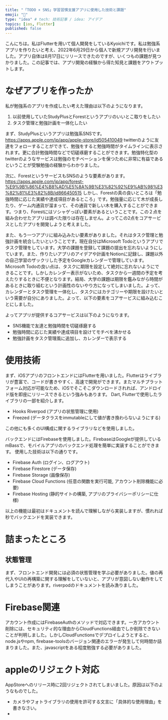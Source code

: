 ```yaml
---
title: "「TODO × SNS」学習習慣支援アプリに使用した技術と課題"
emoji: "📱"
type: "idea" # tech: 技術記事 / idea: アイデア
topics: [ios, Flutter]
published: false
---
```


こんにちは。私はFlutterを用いて個人開発をしているKyoichiです。私は勉強系アプリを作りたいと考え、2022年6月29日から個人で新規アプリ開発を行いました。アプリ自体は8月17日にリリースできたのですが、いくつもの課題が見つかりました。この記事では、アプリ開発の経験から得た知見と課題をアウトプットします。

# なぜアプリを作ったか
私が勉強系のアプリを作成したい考えた理由は以下のようになります。
1. 以前使用していたStudyPlusとForestというアプリのいいとこ取りをしたい
2. タスク管理と勉強計画を一体化したい

まず、StudyPlusというアプリは勉強系SNSです。
https://apps.apple.com/jp/app/apple-store/id505410049
twitterのように友達をフォローすることができて、勉強をすると勉強時間がタイムラインに表示されます。更に合計勉強時間などで切磋琢磨することができます。勉強特化型のtwitterのようなサービスは勉強のモチベーションを保つために非常に有益であるということが受験勉強の経験からわかりました。

次に、ForestというサービスもSNSのような要素があります。
https://apps.apple.com/jp/app/forest-%E9%9B%86%E4%B8%AD%E5%8A%9B%E3%82%92%E9%AB%98%E3%82%81%E3%82%8B/id866450515
しかし、Forestの真の良いところは「勉強時間に応じた実績や達成項目があるところ」です。勉強量に応じて木が成長したり、ゲーム内通貨が溜まって、その通貨で新しい木を購入することができます。つまり、Forestにはソシャゲっぽい要素があるということです。この２点を組み合わせたアプリは調べた限りは存在しません。よってこの2点をコアサービスとしたアプリを開発しようと考えました。

また、もう一つアプリに組み込みたい要素がありました。それはタスク管理と勉強計画を統合したいということです。現在自分はMicrosoft Todoというアプリでタスク管理をしています。大学の課題を登録して課題の提出を忘れないようにしています。また、作りたいアプリのアイデアや計画をNotionに記録し、課題以外の自己学習のザックリした予定をGoogleカレンダーで管理しています。Microsoft Todoの良い点は、タスクに期限を設定して絶対に忘れないようにできることです。しかしカレンダー表示がないため、タスクから一週間の予定を考えたりするときに不便となります。結局、大学の課題は期限を鑑みながら時間があるときに取り組むという計画性のないやり方になってしまいました。よって、カレンダーとタスク管理を一体化し、タスクにはカテゴリーや期限を設けたいという需要が自分にありました。よって、以下の要素をコアサービスに組み込むことにしました。

よってアプリが提供するコアサービスは以下のようになります。
- SNS機能で友達と勉強時間を切磋琢磨する
- 勉強時間に応じた実績や達成項目を設けてモチベを沸かせる
- 勉強計画をタスク管理風に追加し、カレンダーで表示する

# 使用技術
まず、iOSアプリのフロントエンドにはFlutterを用いました。Flutterはライブラリが豊富で、コードが書きやすく、高速で開発ができます。またマルチプラットフォーム対応が可能なため、iOSでそこそこダウンロードされれば、アンドロイド版を即座にリリースできるという強みもあります。
Dart, Flutterで使用したライブラリの一部を紹介します。
- Hooks Riverpod (アプリの状態管理に使用)
- Freezed (データクラスをimmutableにして値が書き換わらないようにする)

この他にも多くのUI構成に関するライブラリなどを使用しました。

バックエンドにはFirebaseを使用しました。FirebaseはGoogleが提供しているmBassで、モバイルアプリのバックエンド処理を簡単に実装することができます。
使用した技術は以下の通りです。
- Firebase Auth (ログイン、ログアウト)
- Firebase Firestore (データ保存)
- Firebase Storage (画像保存)
- Firebase Cloud Functions (任意の関数を実行可能, アカウント削除機能に必要)
- Firebase Hosting (静的サイトの構築, アプリのプライバシーポリシーに仕様)

以上の機能は最初はドキュメントを読んで理解しながら実装しますが、慣れれば秒でバックエンドを実装できます。

# 詰まったところ
## 状態管理
まず、フロントエンド開発には必須の状態管理を学ぶ必要がありました。値の再代入やUIの再構築に関する理解をしていないと、アプリが意図しない動作をしてしまうことがあります。riverpodのドキュメントを読み漁りました。

# Firebase関連
アカウント作成にはFirebaseAuthのメソッドで対応できます。一方アカウント削除には、セキュリティ的な理由からCloudFunctions経由でしか削除できないことが判明しました。しかしCloudFunctionsでデプロイしようとすると、node.jsやnpm, firebase-toolsのバージョン関連のエラーが発生して何時間か詰まりました。また、javascriptをある程度勉強する必要がありました。

# appleのリジェクト対応
AppStoreへのリリース時に2回リジェクトされてしまいました。原因は以下のようなものでした。
- カメラやフォトライブラリの使用を許可する文言に「具体的な使用理由」を書きなさい。
- 